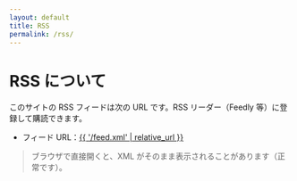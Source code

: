 ```yaml
---
layout: default
title: RSS
permalink: /rss/
---
```


# RSS について

このサイトの RSS フィードは次の URL です。RSS リーダー（Feedly 等）に登録して購読できます。

- フィード URL：<a href="{{ '/feed.xml' | relative_url }}">{{ '/feed.xml' | relative_url }}</a>

> ブラウザで直接開くと、XML がそのまま表示されることがあります（正常です）。
